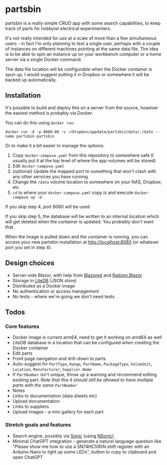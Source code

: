 # partsbin

partsbin is a really simple CRUD app with some search capabilities, to
keep track of parts for hobbyist electrical experimenters.

It's not really intended for use at a scale of more than a few simultaneous users - in
fact I'm only planning to test a single user, perhaps with a couple of instances on
different machines pointing at the same data file. The idea is to be able to spin an
instance up on your workbench computer or a home server via a single Docker command.

The data file location will be configurable when the Docker container is spun up, I would
suggest putting it in Dropbox or somewhere it will be backed up automatically.


## Installation
It's possible to build and deploy this on a server from the source, however the easiest
method is probably via Docker.

You can do this using `docker run`:
```
docker run -d -p 8080:80 -v ~/Dropbox/appdata/partsbin/data/:/data --name partsbin partsbin
```

Or to make it a bit easier to manage the options:
1. Copy `docker-compose.yaml` from this repository to somewhere safe (I usually put it at
the top level of where the app volumes will be stored)
3. Edit `docker-compose.yaml`
4. (optional) Update the mapped port to something that won't clash with any other services you have running
5. Change the `/data` volume location to somewhere on your NAS, Dropbox, etc
4. `cd` to where your `docker-compose.yaml` copy is and execute `docker-compose up -d`

If you skip step 4, port 8080 will be used.

If you skip step 5, the database will be written to an internal location which will get
deleted when the container is updated. You _probably_ don't want that.

When the image is pulled down and the container is running, you can access your new partsbin
installation at <http://localhost:8080> (or whatever port you set in step 4).


## Design choices
- Server-side Blazor, with help from [Blazored](https://github.com/Blazored) and 
[Radzen.Blazor](https://blazor.radzen.com/get-started)
- Storage in [LiteDB](https://www.litedb.org/) (JSON store)
- Distributed as a Docker image
- No authentication or access management
- No tests - where we're going we don't need tests


## Todos
### Core features
- Docker image is current arm64, need to get it working on amd64 as well
- LiteDB database in a location that can be configured when creating the Docker container
- Edit parts
- Front page navigation and drill-down to parts
- Auto-suggest for `PartType`, `Range`, `PartName`, `PackageType`, `ValueUnit`, `Location`,
`Manufacturer`, `Supplier.Name`
- If `PartNumber` isn't unique, throw up a warning and recommend editing existing part.
*Note that this it should still be allowed to have multiple parts with the same `PartNumber`*
- Notes
- Links to documentation (data sheets etc)
- Upload documentation
- Links to suppliers
- Upload images - a mini gallery for each part


### Stretch goals and features
- Search engine, possibly via [Sonic](https://github.com/valeriansaliou/sonic) (using
[NSonic](https://github.com/spikensbror-dotnet/nsonic))
- Minimal ChatGPT integration - generate a natural language question like "Please show
me how to use a SN74HC595N shift register with an Arduino Nano to light up some LEDs",
button to copy to clipboard and open ChatGPT

